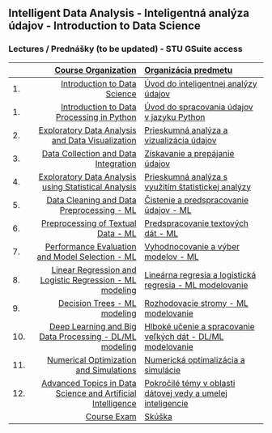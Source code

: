 ## Intelligent Data Analysis - Inteligentná analýza údajov - Introduction to Data Science 
### Lectures / Prednášky (to be updated) - STU GSuite access
|         | [Course Organization]()                                     | [Organizácia predmetu]()   |
| :-------| ----------------------------------------------------------: | :---------------------------------------------------------- |
| 1.      | [Introduction to Data Science]()                            | [Úvod do inteligentnej analýzy údajov]()       |
| 1.      | [Introduction to Data Processing in Python]()               | [Úvod do spracovania údajov v jazyku Python]() |
| 2.      | [Exploratory Data Analysis and Data Visualization]()        | [Prieskumná analýza a vizualizácia údajov]()   |
| 3.      | [Data Collection and Data Integration]()                    | [Získavanie a prepájanie údajov]()             |
| 4.      | [Exploratory Data Analysis using Statistical Analysis]()    | [Prieskumná analýza s využitím štatistickej analýzy]() |
| 5.      | [Data Cleaning and Data Preprocessing - ML]()               | [Čistenie a predspracovanie údajov - ML]()    |
| 6.      | [Preprocessing of Textual Data - ML]()                      | [Predspracovanie textových dát - ML]() |
| 7.      | [Performance Evaluation and Model Selection - ML]()         | [Vyhodnocovanie a výber modelov - ML]()   |
| 8.      | [Linear Regression and Logistic Regression - ML modeling]() | [Lineárna regresia a logistická regresia - ML modelovanie]() |
| 9.      | [Decision Trees - ML modeling]()                            | [Rozhodovacie stromy - ML modelovanie]()   |
| 10.     | [Deep Learning and Big Data Processing - DL/ML modeling]()  | [Hlboké učenie a spracovanie veľkých dát - DL/ML modelovanie]()  
| 11.     | [Numerical Optimization and Simulations]()                  | [Numerická optimalizácia a simulácie]()  |
| 12.     | [Advanced Topics in Data Science and Artificial Intelligence]() | [Pokročilé témy v oblasti dátovej vedy a umelej inteligencie]() |
|         | [Course Exam]()                                             | [Skúška]() |

